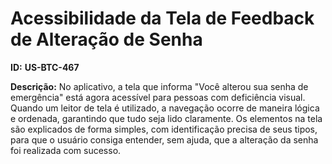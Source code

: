 # Acessibilidade da Tela de Feedback de Alteração de Senha

**ID:** **US-BTC-467**

**Descrição:** No aplicativo, a tela que informa "Você alterou sua senha de emergência" está agora acessível para pessoas com deficiência visual. Quando um leitor de tela é utilizado, a navegação ocorre de maneira lógica e ordenada, garantindo que tudo seja lido claramente. Os elementos na tela são explicados de forma simples, com identificação precisa de seus tipos, para que o usuário consiga entender, sem ajuda, que a alteração da senha foi realizada com sucesso.